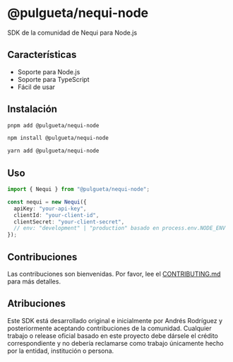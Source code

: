 # @pulgueta/nequi-node

SDK de la comunidad de Nequi para Node.js

## Características

- Soporte para Node.js
- Soporte para TypeScript
- Fácil de usar

## Instalación

```sh
pnpm add @pulgueta/nequi-node

npm install @pulgueta/nequi-node

yarn add @pulgueta/nequi-node
```

## Uso

```ts
import { Nequi } from "@pulgueta/nequi-node";

const nequi = new Nequi({
  apiKey: "your-api-key",
  clientId: "your-client-id",
  clientSecret: "your-client-secret",
  // env: "development" | "production" basado en process.env.NODE_ENV
});
```

## Contribuciones

Las contribuciones son bienvenidas. Por favor, lee el [CONTRIBUTING.md](./CONTRIBUTING.md) para más detalles.

## Atribuciones

Este SDK está desarrollado original e inicialmente por Andrés Rodríguez y posteriormente aceptando contribuciones de la comunidad. Cualquier trabajo o release oficial basado en este proyecto debe dársele el crédito correspondiente y no debería reclamarse como trabajo únicamente hecho por la entidad, institución o persona.
